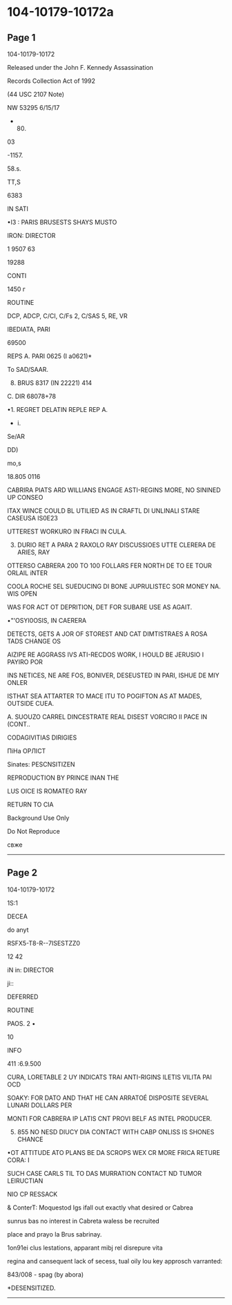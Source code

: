 # 104-10179-10172a

## Page 1

104-10179-10172

Released under the John F. Kennedy Assassination

Records Collection Act of 1992

(44 USC 2107 Note)

NW 53295 6/15/17

+ 80.

03

-1157.

58.s.

TT,S

6383

IN SATI

•I3 : PARIS BRUSESTS SHAYS MUSTO

IRON: DIRECTOR

1 9507 63

19288

CONTI

1450 г

ROUTINE

DCP, ADCP, C/CI, C/Fs 2, C/SAS 5, RE, VR

IBEDIATA, PARI

69500

REPS A. PARI 0625 (I a0621)*

To SAD/SAAR.

8. BRUS 8317 (IN 22221) 414

C. DIR 68078+78

•1. REGRET DELATIN REPLE REP A.

- і.

Se/AR

DD)

mo,s

18.805 0116

CABRIRA PIATS ARD WILLIANS ENGAGE ASTI-REGINS MORE, NO SININED UP CONSEO

ITAX WINCE COULD BL UTILIED AS IN CRAFTL DI UNLINALI STARE CASEUSA IS0E23

UTTEREST WORKURO IN FRACI IN CULA.

3. DURIO RET A PARA 2 RAXOLO RAY DISCUSSIOES UTTE CLERERA DE ARIES, RAY

OTTERSO CABRERA 200 TO 100 FOLLARS FER NORTH DE TO EE TOUR ORLAIL iNTER

COOLA ROCHE SEL SUEDUCING DI BONE JUPRULISTEC SOR MONEY NA. WIS OPEN

WAS FOR ACT OT DEPRITION, DET FOR SUBARE USE AS AGAIT.

•"'OSYI0OSIS, IN CAERERA

DETECTS, GETS A JOR OF STOREST AND CAT DIMTISTRAES A ROSA TADS CHANGE OS

AIZIPE RE AGGRASS IVS ATI-RECDOS WORK, I HOULD BE JERUSIO I PAYIRO POR

INS NETICES, NE ARE FOS, BONIVER, DESEUSTED IN PARI, ISHUE DE MIY ONLER

ISTHAT SEA ATTARTER TO MACE ITU TO POGIFTON AS AT MADES, OUTSIDE CUEA.

A. SUOUZO CARREL DINCESTRATE REAL DISEST VORCIRO II PACE IN (CONT..

CODAGIVITIAS DIRIGIES

ПіНа ОРЛІСТ

Sinates: PESCNSITIZEN

REPRODUCTION BY PRINCE INAN THE

LUS OICE IS ROMATEO RAY

RETURN TO CIA

Background Use Only

Do Not Reproduce

свже

---

## Page 2

104-10179-10172

1S:1

DECEA

do anyt

RSFX5-T8-R--7ISESTZZ0

12 42

iN in: DIRECTOR

ji::

DEFERRED

ROUTINE

PAOS. 2 •

10

INFO

411 :6.9.500

CURA, LORETABLE 2 UY INDICATS TRAI ANTI-RIGINS ILETIS VILITA PAI OCD

SOAKY: FOR DATO AND THAT HE CAN ARRATOÉ DISPOSITE SEVERAL LUNARI DOLLARS PER

MONTI FOR CABRERA IP LATIS CNT PROVI BELF AS INTEL PRODUCER.

5. 855 NO NESD DIUCY DIA CONTACT WITH CABP ONLISS IS SHONES CHANCE

•OT ATTITUDE ATO PLANS BE DA SCROPS WEX CR MORE FRICA RETURE CORA: I

SUCH CASE CARLS TIL TO DAS MURRATION CONTACT ND TUMOR LEIRUCTIAN

NIO CP RESSACK

& ConterT: Moquestod Igs ifall out exactly vhat desired or Cabrea

sunrus bas no interest in Cabreta waless be recruited

place and prayo la Brus sabrinay.

1on91ei clus lestations, apparant mibj rel disrepure vita

regina and cansequent lack of secess, tual oily lou key approsch varranted:

843/008 - spag (by abora)

*DESENSITIZED.

---

